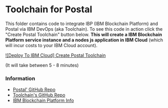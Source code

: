 # Toolchain for Postal

This folder contains code to integrate IBP (IBM Blockchain Platform) and Postal via IBM DevOps (aka Toolchain).
To see this code in action click the "Create Postal Toolchain" button below.
**This will create a IBM Blockchain Platform service instance and a nodes js application in IBM Cloud** (which will incur costs to your IBM Cloud account).

[![Deploy To IBM Cloud] Create Postal Toolchain](https://console.bluemix.net/devops/setup/deploy/?repository=https://git.ng.bluemix.net/nodejs-angular-community/postal-toolchain&branch=master&repository_token=tYbYDdRoQsJqdN22oxuo)

(It will take between 5 - 8 minutes)

### Information
- [Postal' GitHub Repo](https://git.ng.bluemix.net/nodejs-angular-community/postal-toolchain)
- [Toolchain's GitHub Repo](https://github.com/open-toolchain/sdk/wiki)
- [IBM Blockchain Platform Info](https://console.bluemix.net/developer/blockchain/dashboard)
